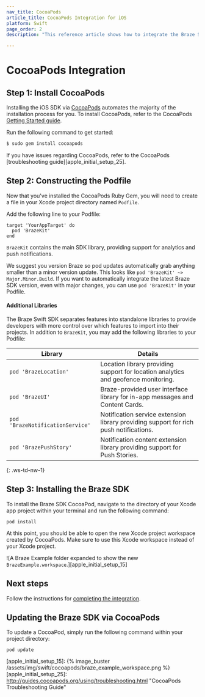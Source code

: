 ```yaml
---
nav_title: CocoaPods
article_title: CocoaPods Integration for iOS
platform: Swift
page_order: 2
description: "This reference article shows how to integrate the Braze SDK using CocoaPods for iOS."

---
```


# CocoaPods Integration

## Step 1: Install CocoaPods

Installing the iOS SDK via [CocoaPods][apple_initial_setup_1] automates the majority of the installation process for you. To install CocoaPods, refer to the CocoaPods [Getting Started guide][cocoapods_getting_started].

Run the following command to get started:

```bash
$ sudo gem install cocoapods
```

If you have issues regarding CocoaPods, refer to the CocoaPods [troubleshooting guide][apple_initial_setup_25].

## Step 2: Constructing the Podfile

Now that you've installed the CocoaPods Ruby Gem, you will need to create a file in your Xcode project directory named `Podfile`.

Add the following line to your Podfile:

```
target 'YourAppTarget' do
  pod 'BrazeKit'
end
```

`BrazeKit` contains the main SDK library, providing support for analytics and push notifications.

We suggest you version Braze so pod updates automatically grab anything smaller than a minor version update. This looks like `pod 'BrazeKit' ~> Major.Minor.Build`. If you want to automatically integrate the latest Braze SDK version, even with major changes, you can use `pod 'BrazeKit'` in your Podfile.

#### Additional Libraries

The Braze Swift SDK separates features into standalone libraries to provide developers with more control over which features to import into their projects. In addition to `BrazeKit`, you may add the following libraries to your Podfile:

| Library | Details |
| ------- | ------- |
| `pod 'BrazeLocation'` | Location library providing support for location analytics and geofence monitoring. |
| `pod 'BrazeUI'` | Braze-provided user interface library for in-app messages and Content Cards. |
| `pod 'BrazeNotificationService'` | Notification service extension library providing support for rich push notifications. |
| `pod 'BrazePushStory'` | Notification content extension library providing support for Push Stories. |
{: .ws-td-nw-1}

## Step 3: Installing the Braze SDK

To install the Braze SDK CocoaPod, navigate to the directory of your Xcode app project within your terminal and run the following command:
```
pod install
```

At this point, you should be able to open the new Xcode project workspace created by CocoaPods. Make sure to use this Xcode workspace instead of your Xcode project. 

![A Braze Example folder expanded to show the new `BrazeExample.workspace`.][apple_initial_setup_15]

## Next steps

Follow the instructions for [completing the integration]({{site.baseurl}}/developer_guide/platform_integration_guides/swift/initial_sdk_setup/completing_integration/).

## Updating the Braze SDK via CocoaPods

To update a CocoaPod, simply run the following command within your project directory:

```
pod update
```

[apple_initial_setup_1]: http://cocoapods.org/
[cocoapods_getting_started]: https://guides.cocoapods.org/using/getting-started.html
[apple_initial_setup_2]: https://www.ruby-lang.org/en/installation/
[apple_initial_setup_3]: http://guides.cocoapods.org/using/getting-started.html "CocoaPods Installation Directions"
[apple_initial_setup_5]: https://github.com/braze-inc/braze-ios-sdk/blob/master/AppboyKit/include/Appboy.h
[apple_initial_setup_15]: {% image_buster /assets/img/swift/cocoapods/braze_example_workspace.png %}
[apple_initial_setup_25]: http://guides.cocoapods.org/using/troubleshooting.html "CocoaPods Troubleshooting Guide"
